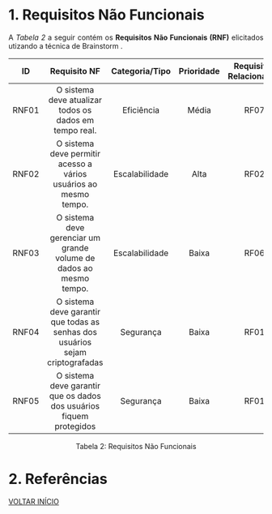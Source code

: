 # 1. Requisitos Não Funcionais

<p align="justify">A <i>Tabela 2</i> a seguir contém os <b>Requisitos Não Funcionais (RNF)</b> elicitados utizando a técnica de Brainstorm .</p>

| ID   |                                 Requisito NF                              | Categoria/Tipo | Prioridade | Requisitos Relacionados |
| :--: | :-----------------------------------------------------------------------: |:-------------: | :--------: | :-----------------:     |
| RNF01 |  O sistema deve atualizar todos os dados em tempo real.                  | Eficiência     |Média       |    RF07               |
| RNF02 |  O sistema deve permitir acesso a vários usuários ao mesmo tempo.        | Escalabilidade |Alta        |    RF02                  |
| RNF03 |  O sistema deve gerenciar um grande volume de dados ao mesmo tempo.      | Escalabilidade |Baixa       |     RF06                   |
| RNF04 |  O sistema deve garantir que todas as senhas dos usuários sejam criptografadas | Segurança|Baixa       |     RF01                   |
| RNF05 |  O sistema deve garantir que os dados dos usuários fiquem protegidos     | Segurança |Baixa       |     RF01                   |


<div style="text-align: center">
<p>Tabela 2: Requisitos Não Funcionais</p>
</div>

# 2. Referências

<a href="../README.md">VOLTAR INÍCIO</a>
